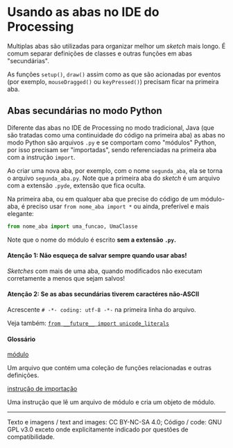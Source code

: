 # Usando as abas no IDE do Processing

Multiplas abas são utilizadas para organizar melhor um *sketch*  mais longo. É comum separar definições de classes e outras funções em abas "secundárias". 

As funções `setup()`,  `draw()` assim como as que são acionadas por eventos (por exemplo, `mouseDragged()` ou `keyPressed()`) precisam ficar na primeira aba.

## Abas secundárias no modo Python 

Diferente das abas no IDE de Processing no modo tradicional, Java (que são tratadas como uma continuidade do código na primeira aba) as abas no modo Python são arquivos `.py` e se comportam como "módulos" Python,  por isso precisam ser "importadas", sendo referenciadas na primeira aba com a instrução `import`.

Ao criar uma nova aba, por exemplo, com o nome `segunda_aba`, ela se torna o arquivo `segunda_aba.py`. Note que a primeira aba do *sketch* é um arquivo com a extensão `.pyde`, extensão que fica oculta.

Na primeira aba, ou em qualquer aba que precise do código de um  módulo-aba, é preciso usar `from nome_aba import *` ou ainda, preferível e mais elegante:

```python
from nome_aba import uma_funcao, UmaClasse
```
Note que o nome do módulo é escrito **sem a extensão `.py`.**

#### Atenção 1: Não esqueça de salvar sempre quando usar abas!

*Sketches* com mais de uma aba, quando modificados não executam corretamente a menos que sejam salvos!

####  Atenção 2: Se as abas secundárias tiverem caractéres não-ASCII 

Acrescente `# -*- coding: utf-8 -*-` na primeira linha do arquivo. 

Veja também:  [`from __future__ import unicode_literals`](futuro.md)

#### Glossário

[módulo](https://penseallen.github.io/PensePython2e/03-funcoes.html#termo:m%C3%B3dulo)

Um arquivo que contém uma coleção de funções relacionadas e outras definições.

[instrução de importação](https://penseallen.github.io/PensePython2e/03-funcoes.html#termo:instrução%20de%20importação)

Uma instrução que lê um arquivo de módulo e cria um objeto de módulo.

---
Texto e imagens / text and images: CC BY-NC-SA 4.0; Código / code: GNU GPL v3.0 exceto onde explicitamente indicado por questões de compatibilidade.
